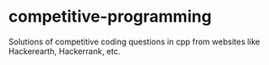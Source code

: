 # competitive-programming
Solutions of competitive coding questions in cpp from websites like Hackerearth, Hackerrank, etc.

